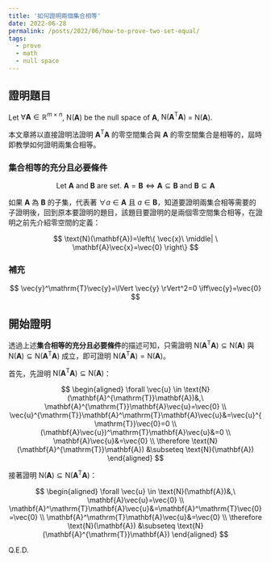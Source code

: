 ```yaml
---
title: '如何證明兩個集合相等'
date: 2022-06-28
permalink: /posts/2022/06/how-to-prove-two-set-equal/
tags:
  - prove
  - math
  - null space
---
```


## 證明題目
Let $\forall \mathbf{A} \in \mathbb{R}^{m\times n}$, $\text{N}(\mathbf{A})$ be the null space of $\mathbf{A}$, $\text{N}(\mathbf{A}^{\mathrm{T}} \mathbf{A})$ = $\text{N}(\mathbf{A})$.  

本文章將以直接證明法證明 $\mathbf{A}^{\mathrm{T}} \mathbf{A}$ 的零空間集合與 $\mathbf{A}$ 的零空間集合是相等的，屆時即教學如何證明兩集合相等。

### 集合相等的充分且必要條件

$$
\text{Let }\mathbf{A} \text{ and } \mathbf{B} \text{ are set. } \mathbf{A} = \mathbf{B}  \iff  \mathbf{A} \subseteq \mathbf{B} \text{ and } \mathbf{B} \subseteq \mathbf{A}
$$

如果 $\mathbf{A}$ 為 $\mathbf{B}$ 的子集，代表著 $\forall a \in \mathbf{A}$ 且 $a \in \mathbf{B}$，知道要證明兩集合相等需要的子證明後，回到原本要證明的題目，該題目要證明的是兩個零空間集合相等，在證明之前先介紹零空間的定義：

$$
\text{N}(\mathbf{A})=\left\{ \vec{x}\  \middle| \ \mathbf{A}\vec{x}=\vec{0} \right\}
$$

### 補充

$$
\vec{y}^\mathrm{T}\vec{y}=\lVert \vec{y} \rVert^2=0 \iff\vec{y}=\vec{0}
$$

## 開始證明
透過上述**集合相等的充分且必要條件**的描述可知，只需證明 $\text{N}(\mathbf{A}^{\mathrm{T}}\mathbf{A}) \subseteq \text{N}(\mathbf{A})$ 與 $\text{N}(\mathbf{A}) \subseteq \text{N}(\mathbf{A}^{\mathrm{T}}\mathbf{A})$ 成立，即可證明 $\text{N}(\mathbf{A}^{\mathrm{T}} \mathbf{A}) = \text{N}(\mathbf{A})$。 

首先，先證明 $\text{N}(\mathbf{A}^{\mathrm{T}}\mathbf{A}) \subseteq \text{N}(\mathbf{A})$：

$$
\begin{aligned}
  \forall \vec{u} \in \text{N}(\mathbf{A}^{\mathrm{T}}\mathbf{A})&,\ \mathbf{A}^{\mathrm{T}}\mathbf{A}\vec{u}=\vec{0} \\
  \vec{u}^{\mathrm{T}}\mathbf{A}^\mathrm{T}\mathbf{A}\vec{u}&=\vec{u}^{\mathrm{T}}\vec{0}=0 \\
  (\mathbf{A}\vec{u})^\mathrm{T}\mathbf{A}\vec{u}&=0 \\
  \mathbf{A}\vec{u}&=\vec{0} \\
  \therefore \text{N}(\mathbf{A}^{\mathrm{T}}\mathbf{A}) &\subseteq \text{N}(\mathbf{A})
\end{aligned}
$$

接著證明 $\text{N}(\mathbf{A}) \subseteq \text{N}(\mathbf{A}^{\mathrm{T}}\mathbf{A})$：

$$
\begin{aligned}
  \forall \vec{u} \in \text{N}(\mathbf{A})&,\ \mathbf{A}\vec{u}=\vec{0} \\
  \mathbf{A}^\mathrm{T}\mathbf{A}\vec{u}&=\mathbf{A}^\mathrm{T}\vec{0}=\vec{0} \\
  \mathbf{A}^\mathrm{T}\mathbf{A}\vec{u}&=\vec{0} \\
  \therefore \text{N}(\mathbf{A}) &\subseteq \text{N}(\mathbf{A}^{\mathrm{T}}\mathbf{A})
\end{aligned}
$$

Q.E.D.